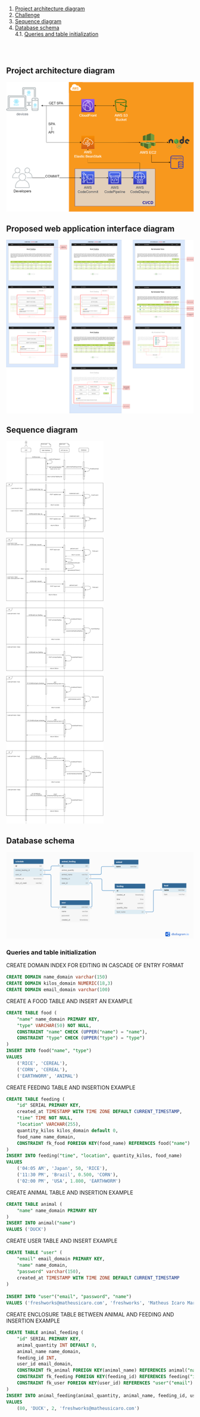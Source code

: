 
1. [Project architecture diagram](#project-architecture-diagram)
2. [Challenge](#proposed-web-application-interface-diagram)
3. [Sequence diagram](#sequence-diagram)
4. [Database schema](#database-schema) <br>
    4.1. [Queries and table initialization](#queries-and-table-initialization)

<br>
<br>

## Project architecture diagram

![a](https://github.com/matheusicaro/challenge-full-stack-ducks-feeding/blob/master/documentation/architecture-diagram.drawio.png)

## Proposed web application interface diagram

![b](https://github.com/matheusicaro/challenge-full-stack-ducks-feeding/blob/master/documentation/interface-diagram.drawio.png)

## Sequence diagram

![c](https://github.com/matheusicaro/challenge-full-stack-ducks-feeding/blob/master/documentation/system-diagram.drawio.png)

## Database schema

![d](https://github.com/matheusicaro/challenge-full-stack-ducks-feeding/blob/master/documentation/database-schema.png)

### Queries and table initialization

CREATE DOMAIN INDEX FOR EDITING IN CASCADE OF ENTRY FORMAT
```sql
CREATE DOMAIN name_domain varchar(150)
CREATE DOMAIN kilos_domain NUMERIC(18,3)
CREATE DOMAIN email_domain varchar(100)
```

CREATE A FOOD TABLE AND INSERT AN EXAMPLE
```sql
CREATE TABLE food (
	"name" name_domain PRIMARY KEY,
	"type" VARCHAR(50) NOT NULL,
	CONSTRAINT "name" CHECK (UPPER("name") = "name"),
	CONSTRAINT "type" CHECK (UPPER("type") = "type")
)
INSERT INTO food("name", "type")
VALUES 
	('RICE', 'CEREAL'),
	('CORN', 'CEREAL'),
	('EARTHWORM', 'ANIMAL')
```

CREATE FEEDING TABLE AND INSERTION EXAMPLE
```sql
CREATE TABLE feeding (
	"id" SERIAL PRIMARY KEY,
	created_at TIMESTAMP WITH TIME ZONE DEFAULT CURRENT_TIMESTAMP,
	"time" TIME NOT NULL,
	"location" VARCHAR(255),
	quantity_kilos kilos_domain default 0,
	food_name name_domain,
	CONSTRAINT fk_food FOREIGN KEY(food_name) REFERENCES food("name")
)
INSERT INTO feeding("time", "location", quantity_kilos, food_name)
VALUES 
	('04:05 AM', 'Japan', 50, 'RICE'),
	('11:30 PM', 'Brazil', 0.500, 'CORN'),
	('02:00 PM', 'USA', 1.800, 'EARTHWORM')
```

CREATE ANIMAL TABLE AND INSERTION EXAMPLE
```sql
CREATE TABLE animal (
	"name" name_domain PRIMARY KEY
)
INSERT INTO animal("name")
VALUES ('DUCK')
```

CREATE USER TABLE AND INSERT EXAMPLE
```sql
CREATE TABLE "user" (
	"email" email_domain PRIMARY KEY,
	"name" name_domain,
	"password" varchar(150),
	created_at TIMESTAMP WITH TIME ZONE DEFAULT CURRENT_TIMESTAMP
)

INSERT INTO "user"("email", "password", "name")
VALUES ('freshworks@matheusicaro.com', 'freshworks', 'Matheus Icaro Martins')
```

CREATE ENCLOSURE TABLE BETWEEN ANIMAL AND FEEDING AND INSERTION EXAMPLE
```sql
CREATE TABLE animal_feeding (
	"id" SERIAL PRIMARY KEY,
	animal_quantity INT DEFAULT 0,
	animal_name name_domain,
	feeding_id INT,
	user_id email_domain,
	CONSTRAINT fk_animal FOREIGN KEY(animal_name) REFERENCES animal("name"),
	CONSTRAINT fk_feeding FOREIGN KEY(feeding_id) REFERENCES feeding("id"),
	CONSTRAINT fk_user FOREIGN KEY(user_id) REFERENCES "user"("email")
)
INSERT INTO animal_feeding(animal_quantity, animal_name, feeding_id, user_id)
VALUES 
	(80, 'DUCK', 2, 'freshworks@matheusicaro.com')
```